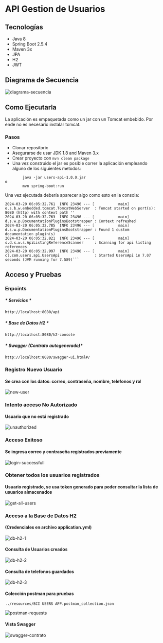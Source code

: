 # API Gestion de Usuarios

## Tecnologías
* Java 8
* Spring Boot 2.5.4
* Maven 3x
* JPA
* H2
* JWT

## Diagrama de Secuencia
![diagrama-secuencia](https://github.com/bezkoder/spring-boot-spring-security-jwt-authentication/assets/5439093/1455d06e-80bb-4e25-9496-530daf9e07ce)

## Como Ejecutarla

La aplicación es empaquetada como un jar con un Tomcat embebido. Por ende no es necesario instalar tomcat.

### Pasos

* Clonar repositorio
* Asegurarse de usar JDK 1.8 and Maven 3.x
* Crear proyecto con ```mvn clean package```
* Una vez construido el jar es posible correr la aplicación empleando alguno de los siguientes metodos:
```
        java -jar users-api-1.0.0.jar
o
        mvn spring-boot:run
```
Una vez ejecutada debería aparecer algo como esto en la consola:

```
2024-03-20 06:05:32.761  INFO 23496 --- [           main] o.s.b.w.embedded.tomcat.TomcatWebServer  : Tomcat started on port(s): 8080 (http) with context path ''
2024-03-20 06:05:32.763  INFO 23496 --- [           main] d.s.w.p.DocumentationPluginsBootstrapper : Context refreshed
2024-03-20 06:05:32.785  INFO 23496 --- [           main] d.s.w.p.DocumentationPluginsBootstrapper : Found 1 custom documentation plugin(s)
2024-03-20 06:05:32.821  INFO 23496 --- [           main] s.d.s.w.s.ApiListingReferenceScanner     : Scanning for api listing references
2024-03-20 06:05:32.997  INFO 23496 --- [           main] cl.com.users.api.UsersApi                : Started UsersApi in 7.07 seconds (JVM running for 7.589)```
```

## Acceso y Pruebas

### Enpoints 
##### * Servicios *
```
http://localhost:8080/api
```
##### * Base de Datos H2 *
```
http://localhost:8080/h2-console
```
##### * Swagger (Contrato autogenerado)* 
```
http://localhost:8080/swagger-ui.html#/
```

### Registro Nuevo Usuario
#### Se crea con los datos: correo, contraseña, nombre, telefonos y rol
![new-user](https://github.com/eocandos/bci-users-api/assets/5439093/998b04f7-b1f5-454c-93b2-9f3bc8dda2d5)

### Intento acceso No Autorizado
#### Usuario que no está registrado
![unauthorized](https://github.com/bezkoder/spring-boot-spring-security-jwt-authentication/assets/5439093/ac2129dc-327e-4454-bef8-84699edb0f18)

### Acceso Exitoso
#### Se ingresa correo y contraseña registrados previamente
![login-successfull](https://github.com/eocandos/bci-users-api/assets/5439093/6bfc9dab-f331-494d-92a5-7a0683d72456)

### Obtener todos los usuarios registrados 
#### Usuario registrado, se usa token generado para poder consultar la lista de usuarios almacenados
![get-all-users](https://github.com/eocandos/bci-users-api/assets/5439093/3eb1f579-c0cf-4050-98c1-9542f3d0c773)

### Acceso a la Base de Datos H2 
#### (Credenciales en archivo application.yml)

![db-h2-1](https://github.com/bezkoder/spring-boot-spring-security-jwt-authentication/assets/5439093/083384c7-bd83-4f53-b753-d4e62aa6683a)

#### Consulta de Usuarios creados
![db-h2-2](https://github.com/bezkoder/spring-boot-spring-security-jwt-authentication/assets/5439093/77228cd8-a760-4f4b-924b-d08488e9bb8b)

#### Consulta de telefonos guardados
![db-h2-3](https://github.com/bezkoder/spring-boot-spring-security-jwt-authentication/assets/5439093/7361f33f-7add-417c-942f-41669456e949)

#### Colección postman para pruebas
```
../resources/BCI USERS APP.postman_collection.json
```
![postman-requests](https://github.com/eocandos/bci-users-api/assets/5439093/ae329ded-37ef-493a-875b-7d42fd17f980)


#### Vista Swagger
![swagger-contrato](https://github.com/eocandos/bci-users-api/assets/5439093/39164598-8f0f-4187-9f57-40667edc36f1)